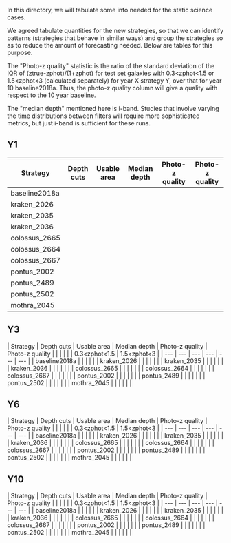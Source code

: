 In this directory, we will tabulate some info needed for the static science cases.

We agreed tabulate quantities for the new strategies, so that we can identify patterns (strategies that behave in similar ways) and group the strategies so as to reduce the amount of forecasting needed.  Below are tables for this purpose.

The "Photo-z quality" statistic is the ratio of the standard deviation of the IQR of (ztrue-zphot)/(1+zphot) for test set galaxies with 0.3<zphot<1.5 or 1.5<zphot<3 (calculated separately) for year X strategy Y, over that for year 10 baseline2018a. Thus, the photo-z quality column will give a quality with respect to the 10 year baseline.

The "median depth" mentioned here is i-band.  Studies that involve varying the time distributions between filters will require more sophisticated metrics, but just i-band is sufficient for these runs.

## Y1

| Strategy | Depth cuts | Usable area | Median depth | Photo-z quality | Photo-z quality |
| --- | --- | --- | --- | --- | --- |
| baseline2018a | | | | |
| kraken_2026 | | | | | |
| kraken_2035 | | | | | |
| kraken_2036 | | | | | |
| colossus_2665 | | | | | |
| colossus_2664 | | | | | |
| colossus_2667 | | | | | |
| pontus_2002 | | | | | |
| pontus_2489 | | | | | |
| pontus_2502 | | | | | |
| mothra_2045 | | | | | |

## Y3

| Strategy | Depth cuts | Usable area | Median depth | Photo-z quality | Photo-z quality |
| | | | | 0.3<zphot<1.5 | 1.5<zphot<3 |
| --- | --- | --- | --- | --- | --- |
| baseline2018a | | | | |
| kraken_2026 | | | | | |
| kraken_2035 | | | | | |
| kraken_2036 | | | | | |
| colossus_2665 | | | | | |
| colossus_2664 | | | | | |
| colossus_2667 | | | | | |
| pontus_2002 | | | | | |
| pontus_2489 | | | | | |
| pontus_2502 | | | | | |
| mothra_2045 | | | | | |

## Y6

| Strategy | Depth cuts | Usable area | Median depth | Photo-z quality | Photo-z quality |
| | | | | 0.3<zphot<1.5 | 1.5<zphot<3 |
| --- | --- | --- | --- | --- | --- |
| baseline2018a | | | | |
| kraken_2026 | | | | | |
| kraken_2035 | | | | | |
| kraken_2036 | | | | | |
| colossus_2665 | | | | | |
| colossus_2664 | | | | | |
| colossus_2667 | | | | | |
| pontus_2002 | | | | | |
| pontus_2489 | | | | | |
| pontus_2502 | | | | | |
| mothra_2045 | | | | | |

## Y10

| Strategy | Depth cuts | Usable area | Median depth | Photo-z quality | Photo-z quality |
| | | | | 0.3<zphot<1.5 | 1.5<zphot<3 |
| --- | --- | --- | --- | --- | --- |
| baseline2018a | | | | |
| kraken_2026 | | | | | |
| kraken_2035 | | | | | |
| kraken_2036 | | | | | |
| colossus_2665 | | | | | |
| colossus_2664 | | | | | |
| colossus_2667 | | | | | |
| pontus_2002 | | | | | |
| pontus_2489 | | | | | |
| pontus_2502 | | | | | |
| mothra_2045 | | | | | |
